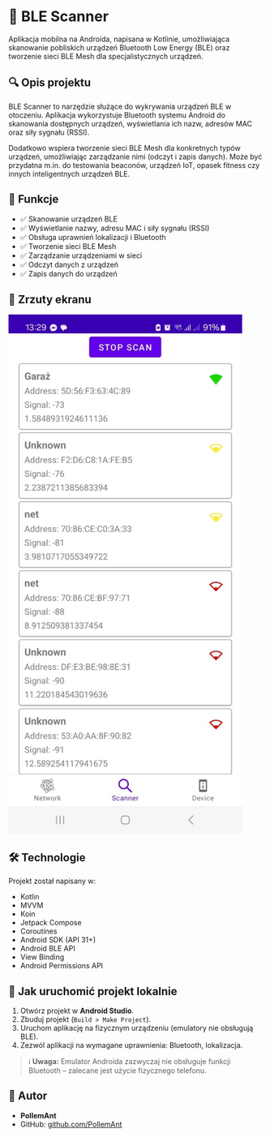 # 📱 BLE Scanner

Aplikacja mobilna na Androida, napisana w Kotlinie, umożliwiająca skanowanie pobliskich urządzeń Bluetooth Low Energy (BLE) oraz tworzenie sieci BLE Mesh dla specjalistycznych urządzeń.

## 🔍 Opis projektu

BLE Scanner to narzędzie służące do wykrywania urządzeń BLE w otoczeniu. Aplikacja wykorzystuje Bluetooth systemu Android do skanowania dostępnych urządzeń, wyświetlania ich nazw, adresów MAC oraz siły sygnału (RSSI).

Dodatkowo wspiera tworzenie sieci BLE Mesh dla konkretnych typów urządzeń, umożliwiając zarządzanie nimi (odczyt i zapis danych). Może być przydatna m.in. do testowania beaconów, urządzeń IoT, opasek fitness czy innych inteligentnych urządzeń BLE.

## 🎯 Funkcje

- ✅ Skanowanie urządzeń BLE
- ✅ Wyświetlanie nazwy, adresu MAC i siły sygnału (RSSI)
- ✅ Obsługa uprawnień lokalizacji i Bluetooth
- ✅ Tworzenie sieci BLE Mesh
- ✅ Zarządzanie urządzeniami w sieci
- ✅ Odczyt danych z urządzeń
- ✅ Zapis danych do urządzeń

## 📸 Zrzuty ekranu

![BLE Scanner](screenshots/BLE_Scanner.jpg)

## 🛠️ Technologie

Projekt został napisany w:

- Kotlin
- MVVM
- Koin
- Jetpack Compose
- Coroutines
- Android SDK (API 31+)
- Android BLE API
- View Binding
- Android Permissions API

## 🚀 Jak uruchomić projekt lokalnie

1. Otwórz projekt w **Android Studio**.
2. Zbuduj projekt (`Build > Make Project`).
3. Uruchom aplikację na fizycznym urządzeniu (emulatory nie obsługują BLE).
4. Zezwól aplikacji na wymagane uprawnienia: Bluetooth, lokalizacja.

> ℹ️ **Uwaga:** Emulator Androida zazwyczaj nie obsługuje funkcji Bluetooth – zalecane jest użycie fizycznego telefonu.

## 👤 Autor

- **PollemAnt**
- GitHub: [github.com/PollemAnt](https://github.com/PollemAnt)